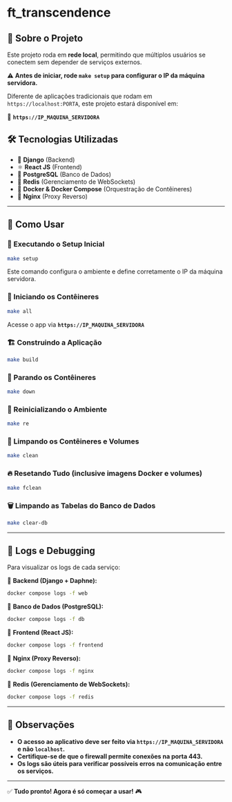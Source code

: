 # ft_transcendence

## 🚀 Sobre o Projeto

Este projeto roda em **rede local**, permitindo que múltiplos usuários se conectem sem depender de serviços externos.

⚠️ **Antes de iniciar, rode `make setup` para configurar o IP da máquina servidora.**

Diferente de aplicações tradicionais que rodam em `https://localhost:PORTA`, este projeto estará disponível em:

🔗 **`https://IP_MAQUINA_SERVIDORA`**

## 🛠️ Tecnologias Utilizadas

- 🐍 **Django** (Backend)
- ⚛️ **React JS** (Frontend)
- 🐘 **PostgreSQL** (Banco de Dados)
- 🔄 **Redis** (Gerenciamento de WebSockets)
- 🐳 **Docker & Docker Compose** (Orquestração de Contêineres)
- 🔧 **Nginx** (Proxy Reverso)

---

## 📌 Como Usar

### 🔄 Executando o Setup Inicial

```bash
make setup
```

Este comando configura o ambiente e define corretamente o IP da máquina servidora.

### 🚀 Iniciando os Contêineres

```bash
make all
```

Acesse o app via **`https://IP_MAQUINA_SERVIDORA`**

### 🏗️ Construindo a Aplicação

```bash
make build
```

### 🛑 Parando os Contêineres

```bash
make down
```

### 🔄 Reinicializando o Ambiente

```bash
make re
```

### 🧹 Limpando os Contêineres e Volumes

```bash
make clean
```

### 🔥 Resetando Tudo (inclusive imagens Docker e volumes)

```bash
make fclean
```

### 🗑️ Limpando as Tabelas do Banco de Dados

```bash
make clear-db
```

---

## 🧐 Logs e Debugging

Para visualizar os logs de cada serviço:

📜 **Backend (Django + Daphne):**
```bash
docker compose logs -f web
```

📜 **Banco de Dados (PostgreSQL):**
```bash
docker compose logs -f db
```

📜 **Frontend (React JS):**
```bash
docker compose logs -f frontend
```

📜 **Nginx (Proxy Reverso):**
```bash
docker compose logs -f nginx
```

📜 **Redis (Gerenciamento de WebSockets):**
```bash
docker compose logs -f redis
```

---

## 📌 Observações
- **O acesso ao aplicativo deve ser feito via `https://IP_MAQUINA_SERVIDORA` e não `localhost`.**
- **Certifique-se de que o firewall permite conexões na porta 443.**
- **Os logs são úteis para verificar possíveis erros na comunicação entre os serviços.**

---

✅ **Tudo pronto! Agora é só começar a usar!** 🎮

